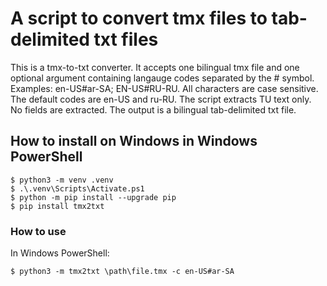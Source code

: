 # A script to convert tmx files to tab-delimited txt files

This is a tmx-to-txt converter. It accepts one bilingual tmx file and 
one optional argument containing langauge codes separated by the # symbol. 
Examples: en-US#ar-SA; EN-US#RU-RU. All characters are case sensitive. 
The default codes are en-US and ru-RU. The script extracts TU text only. 
No fields are extracted. The output is a bilingual tab-delimited txt file.

## How to install on Windows in Windows PowerShell

```
$ python3 -m venv .venv
$ .\.venv\Scripts\Activate.ps1
$ python -m pip install --upgrade pip
$ pip install tmx2txt
```
### How to use

In Windows PowerShell:
```
$ python3 -m tmx2txt \path\file.tmx -c en-US#ar-SA
```

